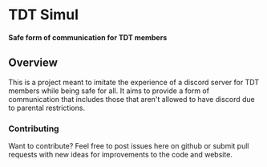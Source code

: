 # TDT Simul
#### Safe form of communication for TDT members

## Overview

This is a project meant to imitate the experience of a discord server for TDT members while being safe for all. It aims to provide a form of communication that includes those that aren't allowed to have discord due to parental restrictions.

### Contributing
Want to contribute? Feel free to post issues here on github or submit pull requests with new ideas for improvements to the code and website.
